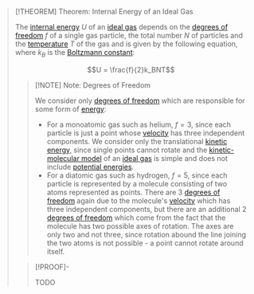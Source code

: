 >[!THEOREM] Theorem: Internal Energy of an Ideal Gas
>
>The [internal energy](../Internal%20Energy.md) $U$ of an [ideal gas](Kinetic-Molecular%20Model%20of%20an%20Ideal%20Gas.md) depends on the [degrees of freedom](../../Physical%20Systems/Degree%20of%20Freedom.md) $f$ of a single gas particle, the total number $N$ of particles and the [temperature](../Temperature.md) $T$ of the gas and is given by the following equation, where $k_B$ is the [Boltzmann constant](../Boltzmann%20Constant.md):
>
>$$U = \frac{f}{2}k_BNT$$
>
>>[!NOTE] Note: Degrees of Freedom
>>
>>We consider only [degrees of freedom](../../Physical%20Systems/Degree%20of%20Freedom.md) which are responsible for some form of [energy](../Internal%20Energy.md):
>>
>>- For a monoatomic gas such as helium, $f = 3$, since each particle is just a point whose [velocity](../../Kinematics/Translation/Velocity.md) has three independent components. We consider only the translational [kinetic energy](../../Mechanics/Energy/Kinetic%20Energy.md), since single points cannot rotate and the [kinetic-molecular model](Kinetic-Molecular%20Model%20of%20an%20Ideal%20Gas.md) of an [ideal gas](Kinetic-Molecular%20Model%20of%20an%20Ideal%20Gas.md) is simple and does not include [potential energies](../../Mechanics/Energy/Potential%20Energy.md).
>>- For a diatomic gas such as hydrogen, $f = 5$, since each particle is represented by a molecule consisting of two atoms represented as points. There are $3$ [degrees of freedom](../../Physical%20Systems/Degree%20of%20Freedom.md) again due to the molecule's [velocity](../../Kinematics/Translation/Velocity.md) which has three independent components, but there are an additional $2$ [degrees of freedom](../../Physical%20Systems/Degree%20of%20Freedom.md) which come from the fact that the molecule has two possible axes of rotation. The axes are only two and not three, since rotation abound the line joining the two atoms is not possible - a point cannot rotate around itself.
>>
>
>>[!PROOF]-
>>
>>TODO
>>
>